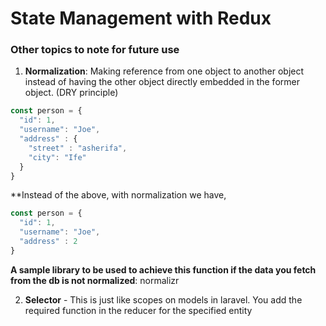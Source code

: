 # State Management with Redux

### Other topics to note for future use
1. **Normalization**: Making reference from one object to another object instead of having the other object directly embedded in the former object. (DRY principle)
```js
const person = {
  "id": 1,
  "username": "Joe",
  "address" : {
    "street" : "asherifa",
    "city": "Ife"
  }
}
```
**Instead of the above, with normalization we have,

```js
const person = {
  "id": 1,
  "username": "Joe",
  "address" : 2
}
```
__A sample library to be used to achieve this function if the data you fetch from the db is not normalized__: normalizr

2. **Selector** - This is just like scopes on models in laravel. You add the required function in the reducer for the specified entity